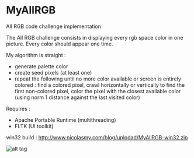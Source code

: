 MyAllRGB
========

All RGB code challenge implementation

The All RGB challenge consists in displaying every rgb space color in one picture. Every color should appear one time.

My algorithm is straight :
* generate palette color
* create seed pixels (at least one)
* repeat the following until no more color available or screen is entirely colored : find a colored pixel, crawl horizontally or vertically to find the first non-colored pixel, color the pixel with the closest available color (using norm 1 distance against the last visited color)


Requires : 
* Apache Portable Runtime (multithreading)
* FLTK (UI toolkit)

win32 build : http://www.nicolasmy.com/blog/uplodad/MyAllRGB-win32.zip

![alt tag](http://www.nicolasmy.com/blog/upload/myallrgb3.jpg)
